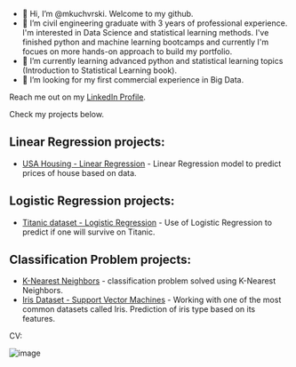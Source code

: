 - 👋 Hi, I’m @mkuchvrski. Welcome to my github.
- 👀 I’m civil engineering graduate with 3 years of professional experience. I'm interested in Data Science and statistical learning methods. I've finished python and machine learning bootcamps and currently I'm focues on more hands-on approach to build my portfolio.
- 🌱 I’m currently learning advanced python and statistical learning topics (Introduction to Statistical Learning book).
- 💞️ I’m looking for my first commercial experience in Big Data.

Reach me out on my [LinkedIn Profile](https://www.linkedin.com/in/mikolaj-kucharski/).

Check my projects below.


## Linear Regression projects:
- [USA Housing - Linear Regression](https://github.com/mkuchvrski/LR_USA_Housing) - Linear Regression model to predict prices of house based on data.

## Logistic Regression projects:
- [Titanic dataset - Logistic Regression](https://github.com/mkuchvrski/titanic) - Use of Logistic Regression to predict if one will survive on Titanic.

## Classification Problem projects:
- [K-Nearest Neighbors](https://github.com/mkuchvrski/KNN_project/blob/main/KNN_project.ipynb) - classification problem solved using K-Nearest Neighbors.
- [Iris Dataset - Support Vector Machines](https://github.com/mkuchvrski/iris) - Working with one of the most common datasets called Iris. Prediction of iris type based on its features.



CV:


![image](https://i.postimg.cc/1z60xFxV/CV-MIKOLAJ-KUCHARSKI-eng-09-2022-private.png)

<!---
mkuchvrski/mkuchvrski is a ✨ special ✨ repository because its `README.md` (this file) appears on your GitHub profile.
You can click the Preview link to take a look at your changes.
--->
